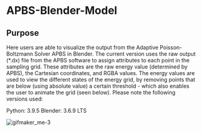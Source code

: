 # APBS-Blender-Model

## Purpose
Here users are able to visualize the output from the Adaptive Poisson-Boltzmann Solver APBS in Blender. The current version uses the raw output (*.dx) file from the APBS software to assign attributes to each point in the sampling grid. These attributes are the raw energy value (determined by APBS), the Cartesian coordinates, and RGBA values. The energy values are used to view the different states of the energy grid, by removing points that are below (using absolute value) a certain threshold - which also enables the user to animate the grid (seen below). Please note the following versions used:

Python: 3.9.5
Blender: 3.6.9 LTS

![gifmaker_me-3](https://github.com/rehrlich91/APBS-Blender-Model/assets/54915452/5e57e7a8-2a5f-4c10-97b1-225561e86e78)

